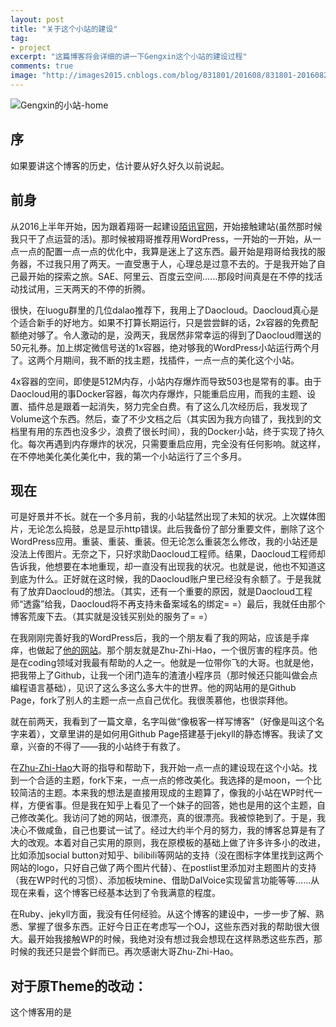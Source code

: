 ```yaml
---
layout: post
title: "关于这个小站的建设"
tag:
- project
excerpt: "这篇博客将会详细的讲一下Gengxin这个小站的建设过程"
comments: true
image: "http://images2015.cnblogs.com/blog/831801/201608/831801-20160825080336089-1712076279.png"
---
```

![Gengxin的小站-home](http://images2015.cnblogs.com/blog/831801/201608/831801-20160825080336089-1712076279.png)

## 序
如果要讲这个博客的历史，估计要从好久好久以前说起。

## 前身
从2016上半年开始，因为跟着翔哥一起建设<a href="http://mosisson.cn/">陌讯官网</a>，开始接触建站(虽然那时候我只干了点运营的活)。那时候被翔哥推荐用WordPress，一开始的一开始，从一点一点的配置一点一点的优化中，我算是迷上了这东西。最开始是翔哥给我找的服务器，不过我只用了两天。一直受惠于人，心理总是过意不去的。于是我开始了自己最开始的探索之旅。SAE、阿里云、百度云空间……那段时间真是在不停的找活动找试用，三天两天的不停的折腾。

很快，在luogu群里的几位dalao推荐下，我用上了Daocloud。Daocloud真心是个适合新手的好地方。如果不打算长期运行，只是尝尝鲜的话，2x容器的免费配额绝对够了。令人激动的是，没两天，我居然非常幸运的得到了Daocloud赠送的50元礼券。加上绑定微信号送的1x容器，绝对够我的WordPress小站运行两个月了。这两个月期间，我不断的找主题，找插件，一点一点的美化这个小站。

4x容器的空间，即使是512M内存，小站内存爆炸而导致503也是常有的事。由于Daocloud用的事Docker容器，每次内存爆炸，只能重启应用，而我的主题、设置、插件总是跟着一起消失，努力完全白费。有了这么几次经历后，我发现了Volume这个东西。然后，查了不少文档之后（其实因为我方向错了，我找到的文档里有用的东西也没多少，浪费了很长时间），我的Docker小站，终于实现了持久化。每次再遇到内存爆炸的状况，只需要重启应用，完全没有任何影响。就这样，在不停地美化美化美化中，我的第一个小站运行了三个多月。

## 现在
可是好景并不长。就在一个多月前，我的小站猛然出现了未知的状况。上次媒体图片，无论怎么捣鼓，总是显示http错误。此后我备份了部分重要文件，删除了这个WordPress应用。重装、重装、重装。但无论怎么重装怎么修改，我的小站还是没法上传图片。无奈之下，只好求助Daocloud工程师。结果，Daocloud工程师却告诉我，他想要在本地重现，却一直没有出现我的状况。也就是说，他也不知道这到底为什么。正好就在这时候，我的Daocloud账户里已经没有余额了。于是我就有了放弃Daocloud的想法。（其实，还有一个重要的原因，就是Daocloud工程师“透露”给我，Daocloud将不再支持未备案域名的绑定= =）最后，我就任由那个博客荒废下去。（其实就是没钱买别处的服务了= =）

在我刚刚完善好我的WordPress后，我的一个朋友看了我的网站，应该是手痒痒，也做起了<a href="https://zhu-zhi-hao.github.io/">他的网站</a>。那个朋友就是Zhu-Zhi-Hao，一个很厉害的程序员。他是在coding领域对我最有帮助的人之一。他就是一位带你飞的大哥。也就是他，把我带上了Github，让我一个闭门造车的渣渣小程序员（那时候还只能叫做会点编程语言基础），见识了这么多这么多大牛的世界。他的网站用的是Github Page，fork了别人的主题一点一点自己优化。我很羡慕他，也很崇拜他。

就在前两天，我看到了一篇文章，名字叫做“像极客一样写博客”（好像是叫这个名字来着），文章里讲的是如何用Github Page搭建基于jekyll的静态博客。我读了文章，兴奋的不得了——我的小站终于有救了。

在<a href="https://github.com/Zhu-Zhi-Hao">Zhu-Zhi-Hao</a>大哥的指导和帮助下，我开始一点一点的建设现在这个小站。找到一个合适的主题，fork下来，一点一点的修改美化。我选择的是moon，一个比较简洁的主题。本来我的想法是直接用现成的主题算了，像我的小站在WP时代一样，方便省事。但是我在知乎上看见了一个妹子的回答，她也是用的这个主题，自己修改美化。我访问了她的网站，很漂亮，真的很漂亮。我被惊艳到了。于是，我决心不做咸鱼，自己也要试一试了。经过大约半个月的努力，我的博客总算是有了大的改观。本着对自己实用的原则，我在原模板的基础上做了许多许多小的改进，比如添加social button对知乎、bilibili等网站的支持（没在图标字体里找到这两个网站的logo，只好自己做了两个图片代替）、在postlist里添加对主题图片的支持（我在WP时代的习惯）、添加板块mine、借助DalVoice实现留言功能等等……从现在来看，这个博客已经基本达到了令我满意的程度。

在Ruby、jekyll方面，我没有任何经验。从这个博客的建设中，一步一步了解、熟悉、掌握了很多东西。正好今日正在考虑写一个OJ，这些东西对我的帮助很大很大。最开始我接触WP的时候，我绝对没有想过我会想现在这样熟悉这些东西，那时候的我还只是尝个鲜而已。再次感谢大哥Zhu-Zhi-Hao。

## 对于原Theme的改动：

这个博客用的是
